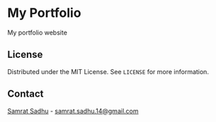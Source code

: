 # My Portfolio

My portfolio website

## License

Distributed under the MIT License. See `LICENSE` for more information.

## Contact

[Samrat Sadhu](https://samrat-14.github.io/my-portfolio/) - samrat.sadhu.14@gmail.com
